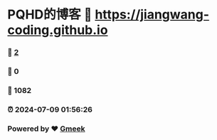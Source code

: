 # PQHD的博客 :link: https://jiangwang-coding.github.io 
### :page_facing_up: [2](https://jiangwang-coding.github.io/tag.html) 
### :speech_balloon: 0 
### :hibiscus: 1082 
### :alarm_clock: 2024-07-09 01:56:26 
### Powered by :heart: [Gmeek](https://github.com/Meekdai/Gmeek)
